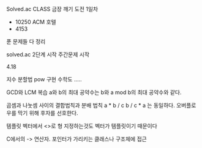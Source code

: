 
Solved.ac CLASS 금장 깨기 도전 1일차
- 10250 ACM 호텔
- 4153

푼 문제들 다 정리 

solved.ac 2단계 시작
주간문제 시작

4.18

지수 분할법 pow 구현
수학도 .....

GCD와 LCM 복습
a와 b의 최대 공약수는 b와 a mod b의 최대 공약수와 같다.

곱셈과 나눗셈 사이의 결합법칙과 분배 법칙
a * b / c
b / c * a 는 동일하다.
오버플로우를 막기 위해 후자를 선호한다.

템플릿
벡터에서 <>로 형 지정하는것도 벡터가 템플릿이기 때문이다

C에서의 -> 연산자.
포인터가 가리키는 클래스나 구조체에 접근

